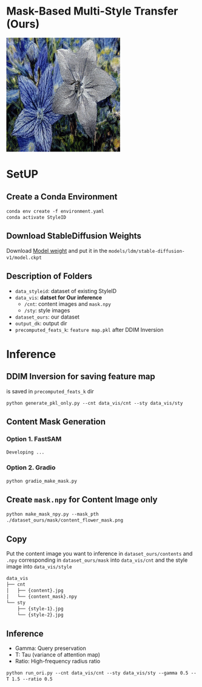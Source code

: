 # Mask-Based Multi-Style Transfer  (Ours)

<img src="./output_dk/ours_multi.png" width="300">

# SetUP

## Create a Conda Environment

```
conda env create -f environment.yaml
conda activate StyleID
```

## Download StableDiffusion Weights

Download <a href='https://huggingface.co/CompVis/stable-diffusion-v-1-4-original/tree/main'>Model weight</a> and put it in the `models/ldm/stable-diffusion-v1/model.ckpt`

## Description of Folders

- `data_styleid`: dataset of existing StyleID
- `data_vis`: **datset for Our inference**
    - `/cnt`: content images and `mask.npy`
    - `/sty`: style images
- `dataset_ours`: our dataset
- `output_dk`: output dir
- `precomputed_feats_k`: `feature map.pkl` after DDIM Inversion

# Inference

## DDIM Inversion for saving feature map

is saved in `precomputed_feats_k` dir

```
python generate_pkl_only.py --cnt data_vis/cnt --sty data_vis/sty
```

## Content Mask Generation

### Option 1. FastSAM

```
Developing ...
```

### Option 2. Gradio

```
python gradio_make_mask.py
```

## Create `mask.npy` for Content Image only

```
python make_mask_npy.py --mask_pth ./dataset_ours/mask/content_flower_mask.png
```

## Copy 
Put the content image you want to inference in `dataset_ours/contents` and `.npy` corresponding in `dataset_ours/mask` into `data_vis/cnt` and the style image into `data_vis/style`

```
data_vis
├── cnt
│   ├── {content}.jpg
│   └── {content_mask}.npy
└── sty
    ├── {style-1}.jpg
    └── {style-2}.jpg
```


## Inference

- Gamma: Query preservation
- T: Tau (variance of attention map)
- Ratio: High-frequency radius ratio

```
python run_ori.py --cnt data_vis/cnt --sty data_vis/sty --gamma 0.5 --T 1.5 --ratio 0.5
```
